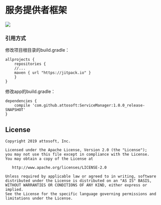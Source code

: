 # 服务提供者框架
[![](https://jitpack.io/v/attosoft/ServiceManager.svg)](https://jitpack.io/#attosoft/ServiceManager)

### 引用方式

修改项目根目录的build.gradle：

```
allprojects {
	repositories {
	//...
	maven { url "https://jitpack.io" }
	}
}
```

修改app的build.gradle：

```
dependencies {
	compile 'com.github.attosoft:ServiceManager:1.0.0_release-SNAPSHOT'
}
```
## License

    Copyright 2019 attosoft, Inc.

    Licensed under the Apache License, Version 2.0 (the "License");
    you may not use this file except in compliance with the License.
    You may obtain a copy of the License at

       http://www.apache.org/licenses/LICENSE-2.0

    Unless required by applicable law or agreed to in writing, software
    distributed under the License is distributed on an "AS IS" BASIS,
    WITHOUT WARRANTIES OR CONDITIONS OF ANY KIND, either express or implied.
    See the License for the specific language governing permissions and
    limitations under the License.